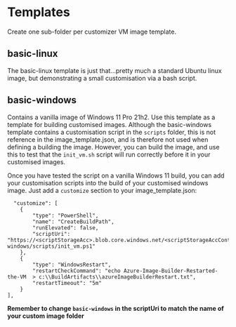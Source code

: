 # Templates

Create one sub-folder per customizer VM image template.

## basic-linux
The basic-linux template is just that...pretty much a standard Ubuntu linux image, but demonstrating a small customisation via a bash script.


## basic-windows
Contains a vanilla image of Windows 11 Pro 21h2. Use this template as a template
for building customised images. Although the basic-windows template contains
a customisation script in the `scripts` folder, this is not reference in the 
image_template.json, and is therefore not used when defining a building the 
image. However, you can build the image, and use this to test that the `init_vm.sh`
script will run correctly before it in your customised images. 

Once you have tested the script on a vanilla Windows 11 build, 
you can add your customisation scripts into the build of your customised windows image. 
Just add a `customize` section to your image_template.json:

      "customize": [
        {
            "type": "PowerShell",
            "name": "CreateBuildPath",
            "runElevated": false,
            "scriptUri": "https://<scriptStorageAcc>.blob.core.windows.net/<scriptStorageAccContainer>/basic-windows/scripts/init_vm.ps1"
        },
        {
            "type": "WindowsRestart",
            "restartCheckCommand": "echo Azure-Image-Builder-Restarted-the-VM  > c:\\BuildArtifacts\\azureImageBuilderRestart.txt",
            "restartTimeout": "5m"
        }
    ],

**Remember to change `basic-windows` in the scriptUri to match the name of your custom image folder**

